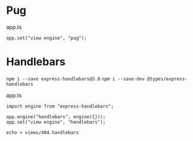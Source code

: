 # Pug
app.ts
```
app.set("view engine", "pug");
```

# Handlebars
`npm i --save express-handlebars@3.0`
`npm i --save-dev @types/express-handlebars`

app.ts
```
import engine from "express-handlebars";

app.engine("handlebars", engine({}));
app.set("view engine", "handlebars");
```

`echo > views/404.handlebars`
